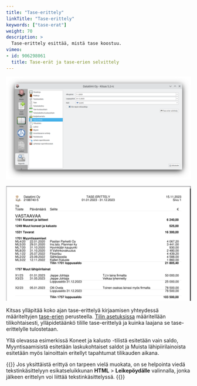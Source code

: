 ```yaml
---
title: "Tase-erittely"
linkTitle: "Tase-erittely"
keywords: ["tase-erat"]
weight: 70
description: >
  Tase-erittely esittää, mistä tase koostuu.
vimeo:
- id: 906298061
  title: Tase-erät ja tase-erien selvittely
---
```


![](/img/fi/raportit/taseerittelydlg.png)

![](/img/fi/raportit/taseerittely.png)

Kitsas ylläpitää koko ajan tase-erittelyä kirjaamisen yhteydessä määriteltyjen [tase-erien](../../kirjaus/siirto/erat/) perusteella. [Tilin asetuksissa](../../asetukset/tililuettelo/muokkaaminen/#tase-erittely-ja-tase-erät) määritellään tilikohtaisesti, ylläpidetäänkö tilille tase-erittelyä ja kuinka laajana se tase-erittelylle tulostetaan.

Yllä olevassa esimerkissä Koneet ja kalusto -tilistä esitetään vain saldo, Myyntisaamisistä esitetään laskukohtaiset saldot ja Muista lähipiirilainoista esitetään myös lainoittain eritellyt tapahtumat tilikauden aikana.

{{<alert title="Yksittäisen erittelyn muokkaaminen">}}
Jos yksittäistä erittyä on tarpeen vielä muokata, on se helpointa viedä tekstinkäsittelyyn esikatseluikkunan **HTML** > **Leikepöydälle** valinnalla, jonka jälkeen erittelyn voi liittää tekstinkäsittelyssä.
{{</alert>}}


